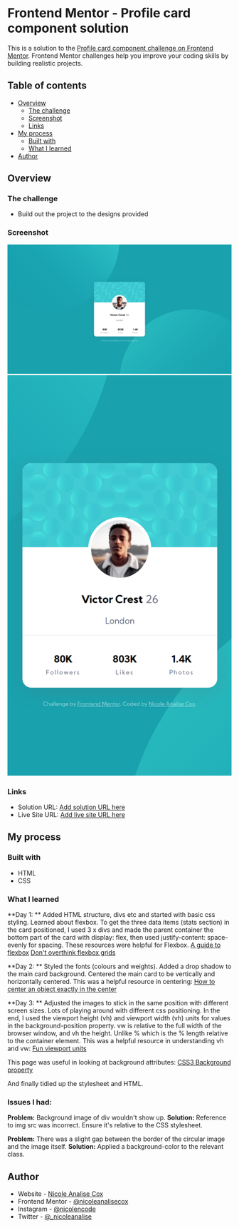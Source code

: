 # Frontend Mentor - Profile card component solution

This is a solution to the [Profile card component challenge on Frontend Mentor](https://www.frontendmentor.io/challenges/profile-card-component-cfArpWshJ). Frontend Mentor challenges help you improve your coding skills by building realistic projects. 

## Table of contents

- [Overview](#overview)
  - [The challenge](#the-challenge)
  - [Screenshot](#screenshot)
  - [Links](#links)
- [My process](#my-process)
  - [Built with](#built-with)
  - [What I learned](#what-i-learned)
- [Author](#author)


## Overview

### The challenge

- Build out the project to the designs provided

### Screenshot

![Desktop](screenshot-desktop.png)
![Mobile](screenshot-mobile.png)


### Links

- Solution URL: [Add solution URL here](https://your-solution-url.com)
- Live Site URL: [Add live site URL here](https://your-live-site-url.com)

## My process

### Built with

- HTML
- CSS

### What I learned

**Day 1: **
Added HTML structure, divs etc and started with basic css styling. Learned about flexbox. 
To get the three data items (stats section) in the card positioned, I used 3 x divs and made the parent container the bottom part of the card with display: flex, then used justify-content: space-evenly for spacing. 
These resources were helpful for Flexbox.
[A guide to flexbox](https://css-tricks.com/snippets/css/a-guide-to-flexbox/)
[Don't overthink flexbox grids](https://css-tricks.com/dont-overthink-flexbox-grids/)

**Day 2: **
Styled the fonts (colours and weights). Added a drop shadow to the main card background. 
Centered the main card to be vertically and horizontally centered. 
This was a helpful resource in centering: 
[How to center an object exactly in the center](https://css-tricks.com/quick-css-trick-how-to-center-an-object-exactly-in-the-center/)

**Day 3: **
Adjusted the images to stick in the same position with different screen sizes. Lots of playing around with different css positioning. In the end, I used the viewport height (vh) and viewport width (vh) units for values in the background-position property. 
vw is relative to the full width of the browser window, and vh the height. Unlike % which is the % length relative to the container element. 
This was a helpful resource in understanding vh and vw:
[Fun viewport units](https://css-tricks.com/fun-viewport-units/ )

This page was useful in looking at background attributes:
[CSS3 Background property](https://www.w3schools.com/cssref/css3_pr_background.asp)

And finally tidied up the stylesheet and HTML. 

### Issues I had:
**Problem:**
Background image of div wouldn't show up. 
**Solution:**
Reference to img src was incorrect. Ensure it's relative to the CSS stylesheet. 

**Problem:**
There was a slight gap between the border of the circular image and the image itself.
**Solution:**
Applied a background-color to the relevant class. 



## Author

- Website - [Nicole Analise Cox](https://www.nicoleanalisecox.co.uk)
- Frontend Mentor - [@nicoleanalisecox](https://www.frontendmentor.io/profile/nicoleanalisecox)
- Instagram - [@nicolencode](https://www.instagram.com/nicolencode_)
- Twitter - [@_nicoleanalise](https://www.twitter.com/_nicoleanalise_)


